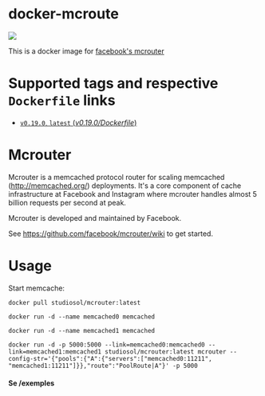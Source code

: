 docker-mcroute
==============

[![](https://badge.imagelayers.io/studiosol/mcrouter:latest.svg)](https://imagelayers.io/?images=studiosol/mcrouter:latest 'Get your own badge on imagelayers.io')


This is a docker image for [facebook's mcrouter](https://github.com/facebook/mcrouter)



# Supported tags and respective `Dockerfile` links

-	[`v0.19.0`, `latest` (*v0.19.0/Dockerfile*)](https://github.com/StudioSol/docker-mcrouter/tree/0.19.0)


# Mcrouter

Mcrouter is a memcached protocol router for scaling memcached
(http://memcached.org/) deployments. It's a core component of cache
infrastructure at Facebook and Instagram where mcrouter handles almost
5 billion requests per second at peak.

Mcrouter is developed and maintained by Facebook.

See https://github.com/facebook/mcrouter/wiki to get started.

# Usage

Start memcache: 

`docker pull studiosol/mcrouter:latest`

`docker run -d --name memcached0 memcached`

`docker run -d --name memcached1 memcached`

`docker run -d -p 5000:5000 --link=memcached0:memcached0 --link=memcached1:memcached1 studiosol/mcrouter:latest mcrouter --config-str='{"pools":{"A":{"servers":["memcached0:11211", "memcached1:11211"]}},"route":"PoolRoute|A"}' -p 5000`



#### Se /exemples 